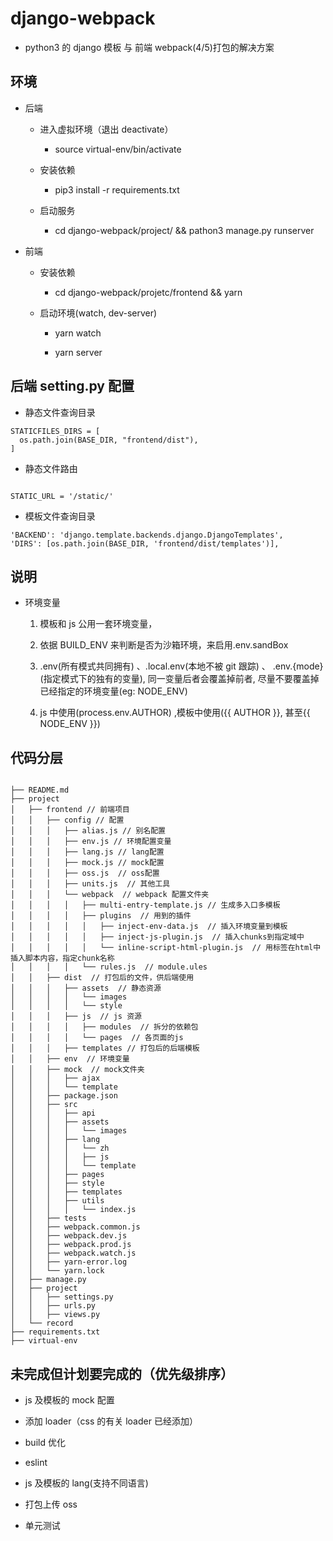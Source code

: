 # django-webpack

- python3 的 django 模板 与 前端 webpack(4/5)打包的解决方案

## 环境

- 后端

  - 进入虚拟环境（退出 deactivate）

    - source virtual-env/bin/activate

  - 安装依赖

    - pip3 install -r requirements.txt

  - 启动服务

    - cd django-webpack/project/ && pathon3 manage.py runserver

- 前端

  - 安装依赖

    - cd django-webpack/projetc/frontend && yarn

  - 启动环境(watch, dev-server)

    - yarn watch

    - yarn server

## 后端 setting.py 配置

- 静态文件查询目录

```
STATICFILES_DIRS = [
  os.path.join(BASE_DIR, "frontend/dist"),
]
```

- 静态文件路由

```

STATIC_URL = '/static/'
```

- 模板文件查询目录

```
'BACKEND': 'django.template.backends.django.DjangoTemplates',
'DIRS': [os.path.join(BASE_DIR, 'frontend/dist/templates')],
```

## 说明

- 环境变量

  1. 模板和 js 公用一套环境变量，

  2. 依据 BUILD_ENV 来判断是否为沙箱环境，来启用.env.sandBox

  3. .env(所有模式共同拥有) 、.local.env(本地不被 git 跟踪) 、 .env.{mode}(指定模式下的独有的变量), 同一变量后者会覆盖掉前者, 尽量不要覆盖掉已经指定的环境变量(eg: NODE_ENV)

  4. js 中使用(process.env.AUTHOR) ,模板中使用({{ AUTHOR }}, 甚至{{ NODE_ENV }})

## 代码分层

```

├── README.md
├── project
│   ├── frontend // 前端项目
│   │   ├── config // 配置
│   │   │   ├── alias.js // 别名配置
│   │   │   ├── env.js // 环境配置变量
│   │   │   ├── lang.js // lang配置
│   │   │   ├── mock.js // mock配置
│   │   │   ├── oss.js  // oss配置
│   │   │   ├── units.js  // 其他工具
│   │   │   └── webpack  // webpack 配置文件夹
│   │   │   │   ├── multi-entry-template.js // 生成多入口多模板
│   │   │   │   ├── plugins  // 用到的插件
│   │   │   │   │   ├── inject-env-data.js  // 插入环境变量到模板
│   │   │   │   │   ├── inject-js-plugin.js  // 插入chunks到指定域中
│   │   │   │   │   └── inline-script-html-plugin.js  // 用标签在html中插入脚本内容，指定chunk名称
│   │   │   │   └── rules.js  // module.ules
│   │   ├── dist  // 打包后的文件，供后端使用
│   │   │   ├── assets  // 静态资源
│   │   │   │   └── images
│   │   │   │   └── style
│   │   │   ├── js  // js 资源
│   │   │   │   ├── modules  // 拆分的依赖包
│   │   │   │   └── pages  // 各页面的js
│   │   │   ├── templates // 打包后的后端模板
│   │   ├── env  // 环境变量
│   │   ├── mock  // mock文件夹
│   │   │   ├── ajax
│   │   │   └── template
│   │   ├── package.json
│   │   ├── src
│   │   │   ├── api
│   │   │   ├── assets
│   │   │   │   └── images
│   │   │   ├── lang
│   │   │   │   └── zh
│   │   │   │   ├── js
│   │   │   │   └── template
│   │   │   ├── pages 
│   │   │   ├── style
│   │   │   ├── templates
│   │   │   ├── utils
│   │   │   │   └── index.js
│   │   ├── tests
│   │   ├── webpack.common.js
│   │   ├── webpack.dev.js
│   │   ├── webpack.prod.js
│   │   ├── webpack.watch.js
│   │   ├── yarn-error.log
│   │   └── yarn.lock
│   ├── manage.py
│   ├── project
│   │   ├── settings.py
│   │   ├── urls.py
│   │   ├── views.py
│   └── record
├── requirements.txt
├── virtual-env

```

## 未完成但计划要完成的（优先级排序）

- js 及模板的 mock 配置

- 添加 loader（css 的有关 loader 已经添加）

- build 优化

- eslint

- js 及模板的 lang(支持不同语言)

- 打包上传 oss

- 单元测试
